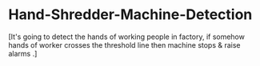 # Hand-Shredder-Machine-Detection


[It's going to detect the hands of working people in factory, if somehow hands of worker crosses the threshold line then machine stops & raise alarms .]
